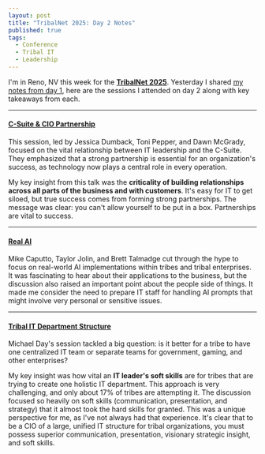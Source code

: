 ```yaml
---
layout: post
title: "TribalNet 2025: Day 2 Notes"
published: true
tags:
  - Conference
  - Tribal IT
  - Leadership
---
```


I'm in Reno, NV this week for the
**[TribalNet 2025](https://tribalhub.com/events/tribalnet-conferences/2025-tribalnet-conference-tradeshow/)**.
Yesterday I shared [my notes from day 1](https://peter.zaffina.net/blog/TribalNet-2025-Day-1/), here are the sessions I attended on day 2 along with key takeaways from each.

---

#### [C-Suite & CIO Partnership](https://tribalhub.com/events/tribalnet-conferences/2025-tribalnet-conference-tradeshow/agenda/#event_session_33006)

This session, led by Jessica Dumback, Toni Pepper, and Dawn McGrady, focused on the vital relationship between IT leadership and the C-Suite. They emphasized that a strong partnership is essential for an organization's success, as technology now plays a central role in every operation.

My key insight from this talk was the **criticality of building relationships across all parts of the business and with customers**. It's easy for IT to get siloed, but true success comes from forming strong partnerships. The message was clear: you can't allow yourself to be put in a box. Partnerships are vital to success.

---

#### [Real AI](https://tribalhub.com/events/tribalnet-conferences/2025-tribalnet-conference-tradeshow/agenda/#event_session_33013)

Mike Caputto, Taylor Jolin, and Brett Talmadge cut through the hype to focus on real-world AI implementations within tribes and tribal enterprises. It was fascinating to hear about their applications to the business, but the discussion also raised an important point about the people side of things. It made me consider the need to prepare IT staff for handling AI prompts that might involve very personal or sensitive issues.

---

#### [Tribal IT Department Structure](https://tribalhub.com/events/tribalnet-conferences/2025-tribalnet-conference-tradeshow/agenda/#event_session_33019)

Michael Day's session tackled a big question: is it better for a tribe to have one centralized IT team or separate teams for government, gaming, and other enterprises?

My key insight was how vital an **IT leader's soft skills** are for tribes that are trying to create one holistic IT department. This approach is very challenging, and only about 17% of tribes are attempting it. The discussion focused so heavily on soft skills (communication, presentation, and strategy) that it almost took the hard skills for granted. This was a unique perspective for me, as I've not always had that experience. It's clear that to be a CIO of a large, unified IT structure for tribal organizations, you must possess superior communication, presentation, visionary strategic insight, and soft skills.